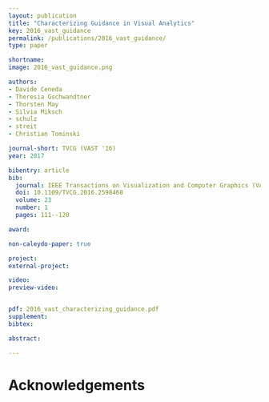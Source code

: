 ```yaml
---
layout: publication
title: "Characterizing Guidance in Visual Analytics"
key: 2016_vast_guidance
permalink: /publications/2016_vast_guidance/
type: paper

shortname:
image: 2016_vast_guidance.png

authors:
- Davide Ceneda
- Theresia Gschwandtner 
- Thorsten May 
- Silvia Miksch 
- schulz
- streit
- Christian Tominski

journal-short: TVCG (VAST '16)
year: 2017

bibentry: article
bib:
  journal: IEEE Transactions on Visualization and Computer Graphics (VAST '16)
  doi: 10.1109/TVCG.2016.2598468
  volume: 23
  number: 1
  pages: 111--120

award:

non-caleydo-paper: true

project: 
external-project: 

video: 
preview-video:


pdf: 2016_vast_characterizing_guidance.pdf
supplement:
bibtex:

abstract: 

---
```


# Acknowledgements
